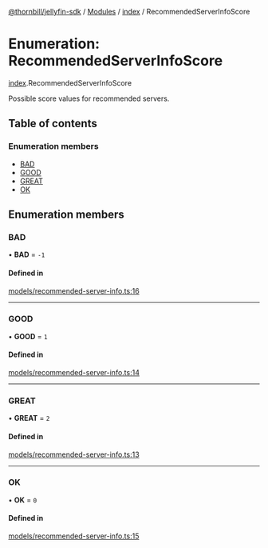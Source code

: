 [@thornbill/jellyfin-sdk](../README.md) / [Modules](../modules.md) / [index](../modules/index.md) / RecommendedServerInfoScore

# Enumeration: RecommendedServerInfoScore

[index](../modules/index.md).RecommendedServerInfoScore

Possible score values for recommended servers.

## Table of contents

### Enumeration members

- [BAD](index.RecommendedServerInfoScore.md#bad)
- [GOOD](index.RecommendedServerInfoScore.md#good)
- [GREAT](index.RecommendedServerInfoScore.md#great)
- [OK](index.RecommendedServerInfoScore.md#ok)

## Enumeration members

### BAD

• **BAD** = `-1`

#### Defined in

[models/recommended-server-info.ts:16](https://github.com/thornbill/jellyfin-sdk-typescript/blob/3ae780a/src/models/recommended-server-info.ts#L16)

___

### GOOD

• **GOOD** = `1`

#### Defined in

[models/recommended-server-info.ts:14](https://github.com/thornbill/jellyfin-sdk-typescript/blob/3ae780a/src/models/recommended-server-info.ts#L14)

___

### GREAT

• **GREAT** = `2`

#### Defined in

[models/recommended-server-info.ts:13](https://github.com/thornbill/jellyfin-sdk-typescript/blob/3ae780a/src/models/recommended-server-info.ts#L13)

___

### OK

• **OK** = `0`

#### Defined in

[models/recommended-server-info.ts:15](https://github.com/thornbill/jellyfin-sdk-typescript/blob/3ae780a/src/models/recommended-server-info.ts#L15)
